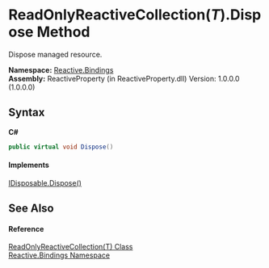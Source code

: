 # ReadOnlyReactiveCollection(*T*).Dispose Method 
 

Dispose managed resource.

**Namespace:**&nbsp;<a href="c3971206-685a-088e-bb60-d89f59135b99">Reactive.Bindings</a><br />**Assembly:**&nbsp;ReactiveProperty (in ReactiveProperty.dll) Version: 1.0.0.0 (1.0.0.0)

## Syntax

**C#**<br />
``` C#
public virtual void Dispose()
```


#### Implements
<a href="http://msdn2.microsoft.com/en-us/library/es4s3w1d" target="_blank">IDisposable.Dispose()</a><br />

## See Also


#### Reference
<a href="b12e7e8c-f79a-9768-f64e-f5fe747e1d4a">ReadOnlyReactiveCollection(T) Class</a><br /><a href="c3971206-685a-088e-bb60-d89f59135b99">Reactive.Bindings Namespace</a><br />